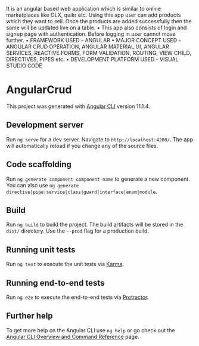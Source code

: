 It is an angular based web application which is similar to online marketplaces like OLX, quikr etc. Using this app user can add products which they want to sell. Once the products are added successfully then the same will be updated live on a table.
• This app also consists of login and signup page with authentication. Before logging in user cannot move further.
• FRAMEWORK USED - ANGULAR
• MAJOR CONCEPT USED - ANGULAR CRUD OPERATION, ANGULAR MATERIAL UI, ANGULAR SERVICES, REACTIVE FORMS, FORM VALIDATION, ROUTING, VIEW CHILD, DIRECTIVES, PIPES etc.
• DEVELOPMENT PLATFORM USED - VISUAL STUDIO CODE

# AngularCrud

This project was generated with [Angular CLI](https://github.com/angular/angular-cli) version 11.1.4.

## Development server

Run `ng serve` for a dev server. Navigate to `http://localhost:4200/`. The app will automatically reload if you change any of the source files.

## Code scaffolding

Run `ng generate component component-name` to generate a new component. You can also use `ng generate directive|pipe|service|class|guard|interface|enum|module`.

## Build

Run `ng build` to build the project. The build artifacts will be stored in the `dist/` directory. Use the `--prod` flag for a production build.

## Running unit tests

Run `ng test` to execute the unit tests via [Karma](https://karma-runner.github.io).

## Running end-to-end tests

Run `ng e2e` to execute the end-to-end tests via [Protractor](http://www.protractortest.org/).

## Further help

To get more help on the Angular CLI use `ng help` or go check out the [Angular CLI Overview and Command Reference](https://angular.io/cli) page.
